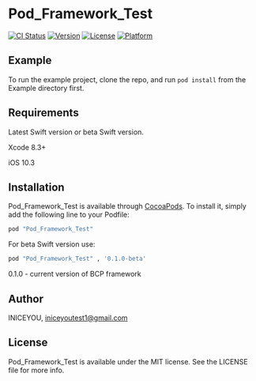 # Pod_Framework_Test

[![CI Status](http://img.shields.io/travis/INICEYOU/Pod_Framework_Test.svg?style=flat)](https://travis-ci.org/INICEYOU/Pod_Framework_Test)
[![Version](https://img.shields.io/cocoapods/v/Pod_Framework_Test.svg?style=flat)](http://cocoapods.org/pods/Pod_Framework_Test)
[![License](https://img.shields.io/cocoapods/l/Pod_Framework_Test.svg?style=flat)](http://cocoapods.org/pods/Pod_Framework_Test)
[![Platform](https://img.shields.io/cocoapods/p/Pod_Framework_Test.svg?style=flat)](http://cocoapods.org/pods/Pod_Framework_Test)

## Example

To run the example project, clone the repo, and run `pod install` from the Example directory first.

## Requirements

Latest Swift version or beta Swift version.

Xcode 8.3+

iOS 10.3

## Installation

Pod_Framework_Test is available through [CocoaPods](http://cocoapods.org). To install
it, simply add the following line to your Podfile:

```ruby
pod "Pod_Framework_Test"
```
For beta Swift version use:
```ruby
pod "Pod_Framework_Test" , '0.1.0-beta'
```
0.1.0 - current version of BCP framework

## Author

INICEYOU, iniceyoutest1@gmail.com

## License

Pod_Framework_Test is available under the MIT license. See the LICENSE file for more info.
